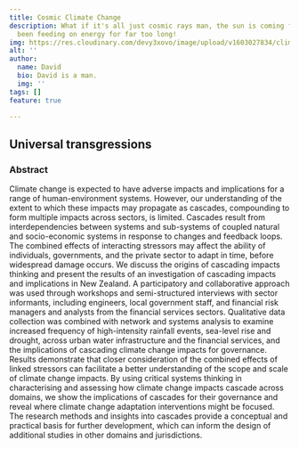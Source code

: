 ```yaml
---
title: Cosmic Climate Change
description: What if it's all just cosmic rays man, the sun is coming for us. We've
  been feeding on energy for far too long!
img: https://res.cloudinary.com/devy3xovo/image/upload/v1603027834/climatecascades/turtle_qq6yjv.jpg
alt: ''
author:
  name: David
  bio: David is a man.
  img: ''
tags: []
feature: true

---
```

## Universal transgressions

### Abstract

Climate change is expected to have adverse impacts and implications for a range of human-environment systems. However, our understanding of the extent to which these impacts may propagate as cascades, compounding to form multiple impacts across sectors, is limited. Cascades result from interdependencies between systems and sub-systems of coupled natural and socio-economic systems in response to changes and feedback loops. The combined effects of interacting stressors may affect the ability of individuals, governments, and the private sector to adapt in time, before widespread damage occurs. We discuss the origins of cascading impacts thinking and present the results of an investigation of cascading impacts and implications in New Zealand. A participatory and collaborative approach was used through workshops and semi-structured interviews with sector informants, including engineers, local government staff, and financial risk managers and analysts from the financial services sectors. Qualitative data collection was combined with network and systems analysis to examine increased frequency of high-intensity rainfall events, sea-level rise and drought, across urban water infrastructure and the financial services, and the implications of cascading climate change impacts for governance. Results demonstrate that closer consideration of the combined effects of linked stressors can facilitate a better understanding of the scope and scale of climate change impacts. By using critical systems thinking in characterising and assessing how climate change impacts cascade across domains, we show the implications of cascades for their governance and reveal where climate change adaptation interventions might be focused. The research methods and insights into cascades provide a conceptual and practical basis for further development, which can inform the design of additional studies in other domains and jurisdictions.